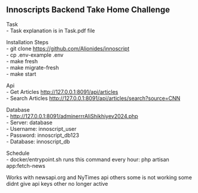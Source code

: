 
## Innoscripts Backend Take Home Challenge
Task  
    - Task explanation is in Task.pdf file


Installation Steps  
    - git clone https://github.com/Alionides/innoscript  
    - cp .env-example .env  
    - make fresh  
    - make migrate-fresh  
    - make start  

Api  
    - Get Articles http://127.0.0.1:8091/api/articles  
    - Search Articles http://127.0.0.1:8091/api/articles/search?source=CNN  

Database  
    - http://127.0.0.1:8091/adminerrrAliShikhiyev2024.php  
    - Server: database  
    - Username: innoscript_user  
    - Password: innoscript_db123  
    - Database: innoscript_db  

Schedule  
    - docker/entrypoint.sh runs this command every hour:  php artisan app:fetch-news  

Works with newsapi.org and NyTimes api others some is not working some didnt give api keys other no longer active
